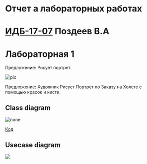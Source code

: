
# Отчет а лабораторных работах
# [ИДБ-17-07](https://github.com/stankin/design-part-1/wiki/list-idb-17-07) Поздеев В.А

# Лабораторная 1

Предложение: Рисует портрет.

![pic](https://github.com/viktorpozdeev/-viktorpozdeev-.github.io/blob/master/laba1/Screenshot_2.png?raw=true)

Предложение:  Художник Рисует Портрет по Заказу на Холсте с помощью красок и кисти.

## Class diagram

![none](https://github.com/viktorpozdeev/-viktorpozdeev-.github.io/blob/master/laba1/Screenshot_3.png?raw=true)

[Код](https://github.com/viktorpozdeev/-viktorpozdeev-.github.io/blob/master/laba1/uml.txt_1.txt)

## Usecase diagram

![](https://github.com/viktorpozdeev/-viktorpozdeev-.github.io/blob/master/laba1/Screenshot_1.png)



